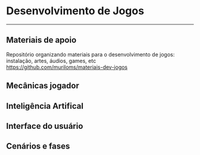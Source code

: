 # Desenvolvimento de Jogos
___
## Materiais de apoio
Repositório organizando materiais para o desenvolvimento de jogos: instalação, artes, áudios, games, etc </br>
https://github.com/muriloms/materiais-dev-jogos


## Mecânicas jogador



## Inteligência Artifical



## Interface do usuário



## Cenários e fases
